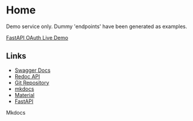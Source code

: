 # Home

Demo service only. Dummy 'endpoints' have been generated as examples.

[FastAPI OAuth Live Demo](https://fastapi-heroku-demo.herokuapp.com/)
## Links
- [Swagger Docs](/docs)
- [Redoc API](/redoc)
- [Git Repository](https://github.com/GuyWicks/fastapi-heroku-demo)
- [mkdocs](https://www.mkdocs.org/)
- [Material](https://squidfunk.github.io/mkdocs-material/)
- [FastAPI](https://fastapi.tiangolo.com/)


Mkdocs
